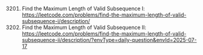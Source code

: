  3201. Find the Maximum Length of Valid Subsequence I: https://leetcode.com/problems/find-the-maximum-length-of-valid-subsequence-i/description/
 3202. Find the Maximum Length of Valid Subsequence II: https://leetcode.com/problems/find-the-maximum-length-of-valid-subsequence-ii/description/?envType=daily-question&envId=2025-07-17
